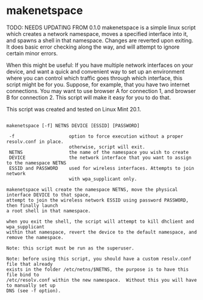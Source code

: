 # makenetspace
TODO: NEEDS UPDATING FROM 0.1.0
makenetspace is a simple linux script which creates a network namespace, moves a specified interface into it, and spawns a shell in that namespace.  Changes are reverted upon exiting.  It does basic error checking along the way, and will attempt to ignore certain minor errors.

When this might be useful: If you have multiple network interfaces on your device, and want a quick and convenient way to set up an environment where you can control which traffic goes through which interface, this script might be for you.  Suppose, for example, that you have two internet connections.  You may want to use browser A for connection 1, and browser B for connection 2.  This script will make it easy for you to do that.

This script was created and tested on Linux Mint 20.1.

```usage:
 
makenetspace [-f] NETNS DEVICE [ESSID] [PASSWORD]

 -f                    option to force execution without a proper resolv.conf in place.
                       otherwise, script will exit.
 NETNS                 the name of the namespace you wish to create
 DEVICE                the network interface that you want to assign to the namespace NETNS
 ESSID and PASSWORD    used for wireless interfaces. Attempts to join network
                       with wpa_supplicant only.

makenetspace will create the namespace NETNS, move the physical interface DEVICE to that space,
attempt to join the wireless network ESSID using password PASSWORD, then finally launch
a root shell in that namespace.

when you exit the shell, the script will attempt to kill dhclient and wpa_supplicant
within that namespace, revert the device to the default namespace, and remove the namespace.

Note: this script must be run as the superuser.

Note: before using this script, you should have a custom resolv.conf file that already
exists in the folder /etc/netns/$NETNS, the purpose is to have this file bind to
/etc/resolv.conf within the new namespace.  Without this you will have to manually set up
DNS (see -f option).
```
